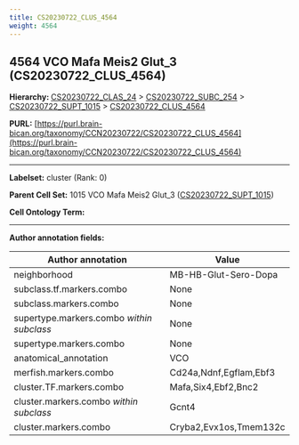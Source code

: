 ```yaml
---
title: CS20230722_CLUS_4564
weight: 4564
---
```

## 4564 VCO Mafa Meis2 Glut_3 (CS20230722_CLUS_4564)
<b>Hierarchy: </b>
[CS20230722_CLAS_24](../CS20230722_CLAS_24) >
[CS20230722_SUBC_254](../CS20230722_SUBC_254) >
[CS20230722_SUPT_1015](../CS20230722_SUPT_1015) >
[CS20230722_CLUS_4564](../CS20230722_CLUS_4564)

**PURL:** [https://purl.brain-bican.org/taxonomy/CCN20230722/CS20230722_CLUS_4564](https://purl.brain-bican.org/taxonomy/CCN20230722/CS20230722_CLUS_4564)

---


**Labelset:** cluster (Rank: 0)

**Parent Cell Set:** 1015 VCO Mafa Meis2 Glut_3 ([CS20230722_SUPT_1015](../CS20230722_SUPT_1015))



**Cell Ontology Term:** 

[MARKER GENES.]: #


---

[TRANSFERRED ANNOTATIONS.]: #


[AUTHOR ANNOTATION FIELDS.]: #


**Author annotation fields:**

| Author annotation | Value |
|-------------------|-------|
|neighborhood|MB-HB-Glut-Sero-Dopa|
|subclass.tf.markers.combo|None|
|subclass.markers.combo|None|
|supertype.markers.combo _within subclass_|None|
|supertype.markers.combo|None|
|anatomical_annotation|VCO|
|merfish.markers.combo|Cd24a,Ndnf,Egflam,Ebf3|
|cluster.TF.markers.combo|Mafa,Six4,Ebf2,Bnc2|
|cluster.markers.combo _within subclass_|Gcnt4|
|cluster.markers.combo|Cryba2,Evx1os,Tmem132c|
